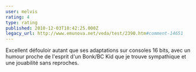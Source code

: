 ```yaml
---
user: melvis
rating: 4
type: rating
published: 2010-12-03T10:42:25.000Z
legacy_url: http://www.emunova.net/veda/test/2390.htm#comment-14651
---
```

Excellent défouloir autant que ses adaptations sur consoles 16 bits, avec un humour proche de l'esprit d'un Bonk/BC Kid que je trouve sympathique et une jouabilité sans reproches.